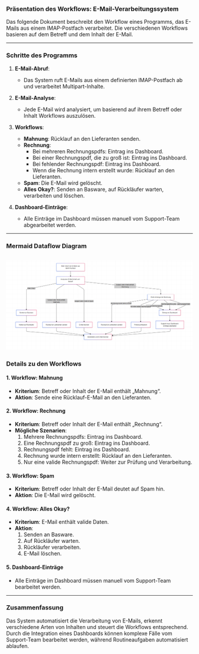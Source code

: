 ### **Präsentation des Workflows: E-Mail-Verarbeitungssystem**

Das folgende Dokument beschreibt den Workflow eines Programms, das E-Mails aus einem IMAP-Postfach verarbeitet. Die verschiedenen Workflows basieren auf dem Betreff und dem Inhalt der E-Mail.

---

### **Schritte des Programms**

1. **E-Mail-Abruf**:
   - Das System ruft E-Mails aus einem definierten IMAP-Postfach ab und verarbeitet Multipart-Inhalte.

2. **E-Mail-Analyse**:
   - Jede E-Mail wird analysiert, um basierend auf ihrem Betreff oder Inhalt Workflows auszulösen.

3. **Workflows**:
   - **Mahnung**: Rücklauf an den Lieferanten senden.
   - **Rechnung**:
     - Bei mehreren Rechnungspdfs: Eintrag ins Dashboard.
     - Bei einer Rechnungspdf, die zu groß ist: Eintrag ins Dashboard.
     - Bei fehlender Rechnungspdf: Eintrag ins Dashboard.
     - Wenn die Rechnung intern erstellt wurde: Rücklauf an den Lieferanten.
   - **Spam**: Die E-Mail wird gelöscht.
   - **Alles Okay?**: Senden an Basware, auf Rückläufer warten, verarbeiten und löschen.

4. **Dashboard-Einträge**:
   - Alle Einträge im Dashboard müssen manuell vom Support-Team abgearbeitet werden.

---

### **Mermaid Dataflow Diagram**
![img.png](img.png)
---
### **Details zu den Workflows**

#### **1. Workflow: Mahnung**
   - **Kriterium**: Betreff oder Inhalt der E-Mail enthält „Mahnung“.
   - **Aktion**: Sende eine Rücklauf-E-Mail an den Lieferanten.

#### **2. Workflow: Rechnung**
   - **Kriterium**: Betreff oder Inhalt der E-Mail enthält „Rechnung“.
   - **Mögliche Szenarien**:
     1. Mehrere Rechnungspdfs: Eintrag ins Dashboard.
     2. Eine Rechnungspdf zu groß: Eintrag ins Dashboard.
     3. Rechnungspdf fehlt: Eintrag ins Dashboard.
     4. Rechnung wurde intern erstellt: Rücklauf an den Lieferanten.
     5. Nur eine valide Rechnungspdf: Weiter zur Prüfung und Verarbeitung.

#### **3. Workflow: Spam**
   - **Kriterium**: Betreff oder Inhalt der E-Mail deutet auf Spam hin.
   - **Aktion**: Die E-Mail wird gelöscht.

#### **4. Workflow: Alles Okay?**
   - **Kriterium**: E-Mail enthält valide Daten.
   - **Aktion**:
     1. Senden an Basware.
     2. Auf Rückläufer warten.
     3. Rückläufer verarbeiten.
     4. E-Mail löschen.

#### **5. Dashboard-Einträge**
   - Alle Einträge im Dashboard müssen manuell vom Support-Team bearbeitet werden.

---

### **Zusammenfassung**

Das System automatisiert die Verarbeitung von E-Mails, erkennt verschiedene Arten von Inhalten und steuert die Workflows entsprechend. Durch die Integration eines Dashboards können komplexe Fälle vom Support-Team bearbeitet werden, während Routineaufgaben automatisiert ablaufen.